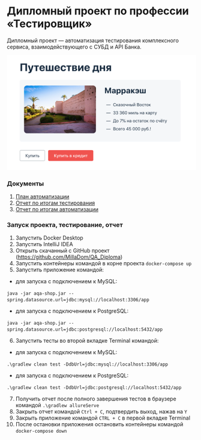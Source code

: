 # Дипломный проект по профессии «Тестировщик»

Дипломный проект — автоматизация тестирования комплексного сервиса, взаимодействующего с СУБД и API Банка.


![](pic/service.png)

### Документы ###

1. [План автоматизации](https://github.com/MillaDom/QA_Diploma/blob/main/docs/Plan.md)
2. [Отчет по итогам тестирования](https://github.com/MillaDom/QA_Diploma/blob/main/docs/Report.md)
3. [Отчет по итогам автоматизации](https://github.com/MillaDom/QA_Diploma/blob/main/docs/Summary.md)

### Запуск проекта, тестирование, отчет ###

1. Запустить Docker Desktop
2. Запустить IntelliJ IDEA
3. Открыть скачанный с GitHub проект (https://github.com/MillaDom/QA_Diploma)
4. Запустить контейнеры командой в корне проекта `docker-compose up`
5. Запустить приложение командой:
- для запуска с подключением к MySQL:

`java -jar aqa-shop.jar --spring.datasource.url=jdbc:mysql://localhost:3306/app`
- для запуска с подключением к PostgreSQL:

`java -jar aqa-shop.jar --spring.datasource.url=jdbc:postgresql://localhost:5432/app`

6. Запустить тесты во второй вкладке Terminal командой:
- для запуска с подключением к MySQL:

`.\gradlew clean test -DdbUrl=jdbc:mysql://localhost:3306/app`
- для запуска с подключением к PostgreSQL:

`.\gradlew clean test -DdbUrl=jdbc:postgresql://localhost:5432/app`

7. Получить отчет после полного завершения тестов в браузере командой `.\gradlew allureServe`
8. Закрыть отчет командой `Ctrl + C`, подтвердить выход, нажав на `Y`
9. Закрыть приложение командой `CTRL + C` в первой вкладке Terminal
10. После остановки приложения остановить контейнеры командой `docker-compose down`
